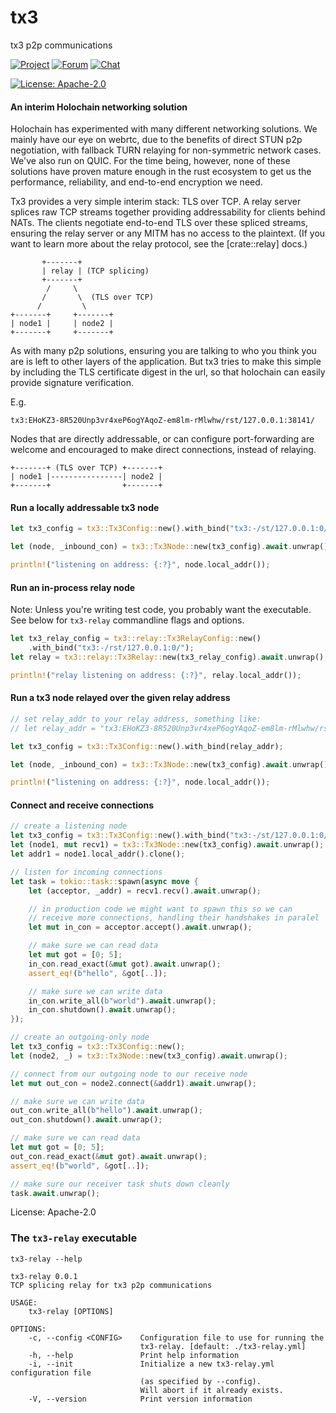 # tx3

tx3 p2p communications

[![Project](https://img.shields.io/badge/project-holochain-blue.svg?style=flat-square)](http://holochain.org/)
[![Forum](https://img.shields.io/badge/chat-forum%2eholochain%2enet-blue.svg?style=flat-square)](https://forum.holochain.org)
[![Chat](https://img.shields.io/badge/chat-chat%2eholochain%2enet-blue.svg?style=flat-square)](https://chat.holochain.org)

[![License: Apache-2.0](https://img.shields.io/badge/License-Apache%202.0-blue.svg)](https://www.apache.org/licenses/LICENSE-2.0)

#### An interim Holochain networking solution

Holochain has experimented with many different networking solutions.
We mainly have our eye on webrtc, due to the benefits of direct STUN
p2p negotiation, with fallback TURN relaying for non-symmetric network
cases. We've also run on QUIC. For the time being, however, none of these
solutions have proven mature enough in the rust ecosystem to get us
the performance, reliability, and end-to-end encryption we need.

Tx3 provides a very simple interim stack: TLS over TCP. A relay server
splices raw TCP streams together providing addressability for clients
behind NATs. The clients negotiate end-to-end TLS over these spliced
streams, ensuring the relay server or any MITM has no access to the
plaintext. (If you want to learn more about the relay protocol, see
the [crate::relay] docs.)

```
       +-------+
       | relay | (TCP splicing)
       +-------+
        /     \
       /       \  (TLS over TCP)
      /         \
+-------+     +-------+
| node1 |     | node2 |
+-------+     +-------+
```

As with many p2p solutions, ensuring you are talking to who you think you
are is left to other layers of the application. But tx3 tries to make
this simple by including the TLS certificate digest in the url, so that
holochain can easily provide signature verification.

E.g.

```
tx3:EHoKZ3-8R520Unp3vr4xeP6ogYAqoZ-em8lm-rMlwhw/rst/127.0.0.1:38141/
```

Nodes that are directly addressable, or can configure port-forwarding are
welcome and encouraged to make direct connections, instead of relaying.

```
+-------+ (TLS over TCP) +-------+
| node1 |----------------| node2 |
+-------+                +-------+
```

#### Run a locally addressable tx3 node

```rust
let tx3_config = tx3::Tx3Config::new().with_bind("tx3:-/st/127.0.0.1:0/");

let (node, _inbound_con) = tx3::Tx3Node::new(tx3_config).await.unwrap();

println!("listening on address: {:?}", node.local_addr());
```

#### Run an in-process relay node

Note: Unless you're writing test code, you probably want the executable.
See below for `tx3-relay` commandline flags and options.

```rust
let tx3_relay_config = tx3::relay::Tx3RelayConfig::new()
    .with_bind("tx3:-/rst/127.0.0.1:0/");
let relay = tx3::relay::Tx3Relay::new(tx3_relay_config).await.unwrap();

println!("relay listening on address: {:?}", relay.local_addr());
```

#### Run a tx3 node relayed over the given relay address

```rust
// set relay_addr to your relay address, something like:
// let relay_addr = "tx3:EHoKZ3-8R520Unp3vr4xeP6ogYAqoZ-em8lm-rMlwhw/rst/127.0.0.1:38141/";

let tx3_config = tx3::Tx3Config::new().with_bind(relay_addr);

let (node, _inbound_con) = tx3::Tx3Node::new(tx3_config).await.unwrap();

println!("listening on address: {:?}", node.local_addr());
```

#### Connect and receive connections

```rust
// create a listening node
let tx3_config = tx3::Tx3Config::new().with_bind("tx3:-/st/127.0.0.1:0/");
let (node1, mut recv1) = tx3::Tx3Node::new(tx3_config).await.unwrap();
let addr1 = node1.local_addr().clone();

// listen for incoming connections
let task = tokio::task::spawn(async move {
    let (acceptor, _addr) = recv1.recv().await.unwrap();

    // in production code we might want to spawn this so we can
    // receive more connections, handling their handshakes in paralel
    let mut in_con = acceptor.accept().await.unwrap();

    // make sure we can read data
    let mut got = [0; 5];
    in_con.read_exact(&mut got).await.unwrap();
    assert_eq!(b"hello", &got[..]);

    // make sure we can write data
    in_con.write_all(b"world").await.unwrap();
    in_con.shutdown().await.unwrap();
});

// create an outgoing-only node
let tx3_config = tx3::Tx3Config::new();
let (node2, _) = tx3::Tx3Node::new(tx3_config).await.unwrap();

// connect from our outgoing node to our receive node
let mut out_con = node2.connect(&addr1).await.unwrap();

// make sure we can write data
out_con.write_all(b"hello").await.unwrap();
out_con.shutdown().await.unwrap();

// make sure we can read data
let mut got = [0; 5];
out_con.read_exact(&mut got).await.unwrap();
assert_eq!(b"world", &got[..]);

// make sure our receiver task shuts down cleanly
task.await.unwrap();
```

License: Apache-2.0

### The `tx3-relay` executable
`tx3-relay --help`
```text
tx3-relay 0.0.1
TCP splicing relay for tx3 p2p communications

USAGE:
    tx3-relay [OPTIONS]

OPTIONS:
    -c, --config <CONFIG>    Configuration file to use for running the
                             tx3-relay. [default: ./tx3-relay.yml]
    -h, --help               Print help information
    -i, --init               Initialize a new tx3-relay.yml configuration file
                             (as specified by --config).
                             Will abort if it already exists.
    -V, --version            Print version information

```
